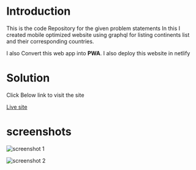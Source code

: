 # Introduction

This is the code Repository for the given problem statements
In this I created mobile optimized website using graphql for listing continents list and their corresponding countries.

I also Convert this web app into **PWA**. I also deploy this website in netlify

# Solution

Click Below link to visit the site

[Live site](https://6028c44a4c422e9243b746a2--modest-fermat-9c879c.netlify.app/)

# screenshots

![screenshot 1](https://user-images.githubusercontent.com/67433489/107870752-2b5a1700-6ec1-11eb-8080-b9747c317cca.png)

![screenshot 2](https://user-images.githubusercontent.com/67433489/107870782-72480c80-6ec1-11eb-899a-a1cc57eba9c0.png)

